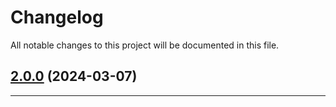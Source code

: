 <!--- BEGIN HEADER -->
# Changelog

All notable changes to this project will be documented in this file.
<!--- END HEADER -->

## [2.0.0](https://github.com/liquiddesign/cnb-exchanger/compare/v1.0.2...v2.0.0) (2024-03-07)


---

